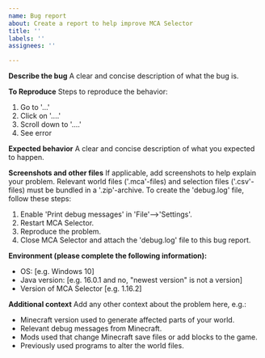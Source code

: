 ```yaml
---
name: Bug report
about: Create a report to help improve MCA Selector
title: ''
labels: ''
assignees: ''

---
```


**Describe the bug**
A clear and concise description of what the bug is.

**To Reproduce**
Steps to reproduce the behavior:
1. Go to '...'
2. Click on '....'
3. Scroll down to '....'
4. See error

**Expected behavior**
A clear and concise description of what you expected to happen.

**Screenshots and other files**
If applicable, add screenshots to help explain your problem.
Relevant world files ('.mca'-files) and selection files ('.csv'-files) must be bundled in a '.zip'-archive.
To create the 'debug.log' file, follow these steps:
1. Enable 'Print debug messages' in 'File'-->'Settings'.
2. Restart MCA Selector.
3. Reproduce the problem.
4. Close MCA Selector and attach the 'debug.log' file to this bug report.

**Environment (please complete the following information):**
- OS: [e.g. Windows 10]
- Java version: [e.g. 16.0.1 and no, "newest version" is not a version]
- Version of MCA Selector [e.g. 1.16.2]

**Additional context**
Add any other context about the problem here, e.g.:
- Minecraft version used to generate affected parts of your world.
- Relevant debug messages from Minecraft.
- Mods used that change Minecraft save files or add blocks to the game.
- Previously used programs to alter the world files.
